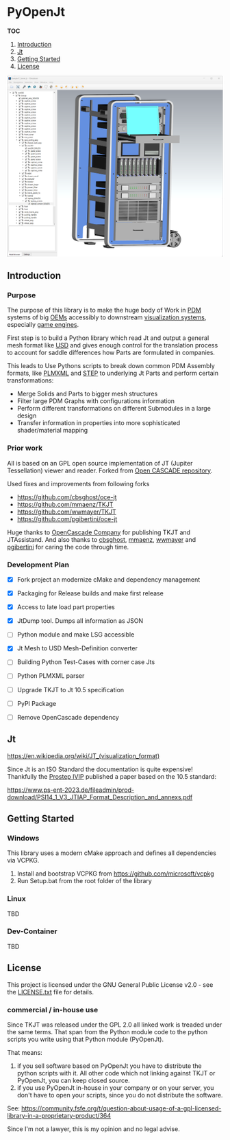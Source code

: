 # PyOpenJt

**TOC**

1. [Introduction](#Introduction)
2. [Jt](#Jt)
3. [Getting Started](#Getting-Started)
4. [License](#License)

![Screenshot](Documents/Screenshot.png)
  
## Introduction  

### Purpose 

The purpose of this library is to make the huge body of Work in [PDM](https://en.wikipedia.org/wiki/Product_data_management) systems of big [OEMs](https://en.wikipedia.org/wiki/Original_equipment_manufacturer) accessibly to downstream [visualization systems](https://en.wikipedia.org/wiki/3D_computer_graphics), especially [game engines](https://en.wikipedia.org/wiki/Game_engine).

First step is to build a Python library which read Jt and output a general mesh format like 
[USD](https://en.wikipedia.org/wiki/Universal_Scene_Description) and gives enough control for the translation process 
to account for saddle differences how Parts are formulated in companies. 

This leads to Use Pythons scripts to break down common PDM Assembly formats, like [PLMXML]() and [STEP](https://en.wikipedia.org/wiki/ISO_10303) to underlying Jt Parts and perform certain transformations:
* Merge Solids and Parts to bigger mesh structures
* Filter large PDM Graphs with configurations information
* Perform different transformations on different Submodules in a large design
* Transfer information in properties into more sophisticated shader/material mapping
  
### Prior work

All is based on an GPL open source implementation of JT (Jupiter Tessellation) viewer and reader. Forked from [Open CASCADE repository](https://git.dev.opencascade.org/gitweb/?p=jt.git).

Used fixes and improvements from following forks
* https://github.com/cbsghost/oce-jt
* https://github.com/mmaenz/TKJT
* https://github.com/wwmayer/TKJT
* https://github.com/pgibertini/oce-jt

Huge thanks to [OpenCascade Company](https://dev.opencascade.org/) for publishing TKJT and JTAssistand. And also thanks to [cbsghost](https://github.com/cbsghost), [mmaenz](https://github.com/mmaenz), [wwmayer](https://github.com/wwmayer) and [pgibertini](https://github.com/pgibertini) for
caring the code through time. 
  
### Development Plan

- [x] Fork project an modernize cMake and dependency management
- [x] Packaging for Release builds and make first release
- [x] Access to late load part properties 
- [x] JtDump tool. Dumps all information as JSON 
- [ ] Python module and make LSG accessible
- [x] Jt Mesh to USD Mesh-Definition converter
- [ ] Building Python Test-Cases with corner case Jts
- [ ] Python PLMXML parser
- [ ] Upgrade TKJT to Jt 10.5 specification 
- [ ] PyPI Package
- [ ] Remove OpenCascade dependency 


## Jt 

https://en.wikipedia.org/wiki/JT_(visualization_format)

Since Jt is an ISO Standard the documentation is quite expensive! Thankfully the [Prostep IVIP](https://www.prostep.org/) published
a paper based on the 10.5 standard:

https://www.ps-ent-2023.de/fileadmin/prod-download/PSI14_1_V3_JTIAP_Format_Description_and_annexs.pdf


## Getting Started

### Windows

This library uses a modern cMake approach and defines all dependencies via VCPKG. 

1. Install and bootstrap VCPKG from https://github.com/microsoft/vcpkg
2. Run Setup.bat from the root folder of the library

### Linux

TBD

### Dev-Container

TBD


## License

This project is licensed under the GNU General Public License v2.0 - see the [LICENSE.txt](LICENSE.txt) file for details.


### commercial / in-house use

Since TKJT was released under the GPL 2.0 all linked work is treaded under the same terms. That span from the Python module 
code to the python scripts you write using that Python module (PyOpenJt). 

That means:
1. if you sell software based on PyOpenJt you have to distribute the python scripts with it. All other code which not linking against TKJT or PyOpenJt, you can keep closed source. 
2. if you use PyOpenJt in-house in your company or on your server, you don't have to open your scripts, since you do not distribute the software.

See:
https://community.fsfe.org/t/question-about-usage-of-a-gpl-licensed-library-in-a-proprietary-product/364

Since I'm not a lawyer, this is my opinion and no legal advise.  